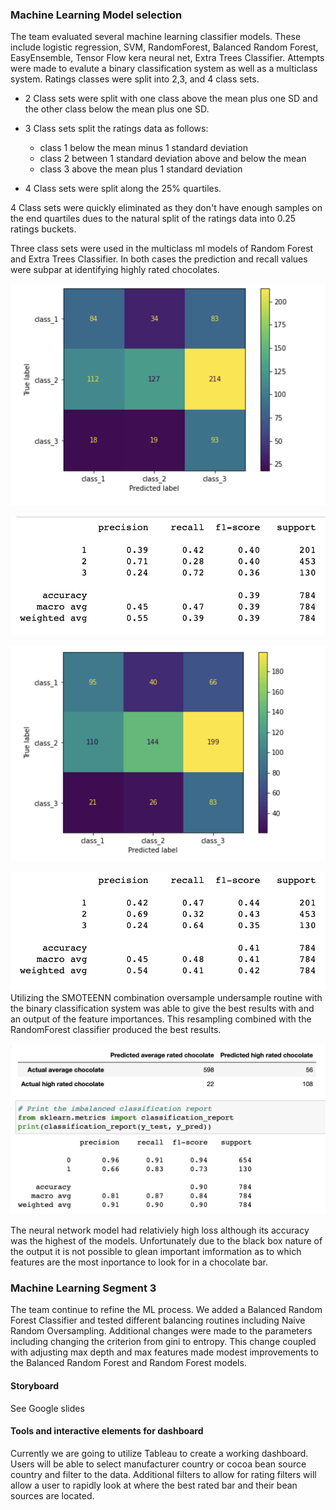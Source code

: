 ### Machine Learning Model selection
The team evaluated several machine learning classifier models.  These include logistic regression, SVM, RandomForest, Balanced Random Forest, EasyEnsemble, Tensor Flow kera neural net, Extra Trees Classifier.  Attempts were made to evalute a binary classification system as well as a multiclass system.  Ratings classes were split into 2,3, and 4 class sets.

- 2 Class sets were split with one class above the mean plus one SD and the other class below the mean plus one SD.

- 3 Class sets split the ratings data as follows:
    - class 1 below the mean minus 1 standard deviation
    - class 2 between 1 standard deviation above and below the mean
    - class 3 above the mean plus 1 standard deviation
- 4 Class sets were split along the 25% quartiles.

4 Class sets were quickly eliminated as they don't have enough samples on the end quartiles dues to the natural split of the ratings data into 0.25 ratings buckets.

Three class sets were used in the multiclass ml models of Random Forest and Extra Trees Classifier.  In both cases the prediction and recall values were subpar at identifying highly rated chocolates.

![Extra Trees Classifier Confusion Matrix](Images/extratreesclassifierconfusionmatrix.png)

![Extra Trees classification report](Images/extratreesclassifierclassificationreport.png)

![Random Forest multi Classifier Confusion Matrix](Images/randomforestclassifierconfusionmatrix.png)

![Random Forest  classification report](Images/randomforestmulticlassifierclassificationreport.png)
Utilizing the SMOTEENN combination oversample undersample routine with the binary classification system was able to give the best results with and an output of the feature importances.  This resampling combined with the RandomForest classifier produced the best results.

![Random Forest binary with SMOTEENN classification report](Images/randomforestbinaryclassifierclassificationreport.png)

The neural network model had relativiely high loss although its accuracy was the highest of the models.  Unfortunately due to the black box nature of the output it is not possible to glean important imformation as to which features are the most inportance to look for in a chocolate bar.

### Machine Learning Segment 3
The team continue to refine the ML process.  We added a Balanced Random Forest Classifier and tested different balancing routines including Naive Random Oversampling.  Additional changes were made to the parameters including changing the criterion from gini to entropy. This change coupled with adjusting max depth and max features made modest improvements to the Balanced Random Forest and Random Forest models.

####  Storyboard

See Google slides

#### Tools and interactive elements for dashboard

Currently we are going to utilize Tableau to create a working dashboard.   Users will be able to select manufacturer country or cocoa bean source country and filter to the data.  Additional filters to allow for rating filters will allow a user to rapidly look at where the best rated bar and their bean sources are located.

